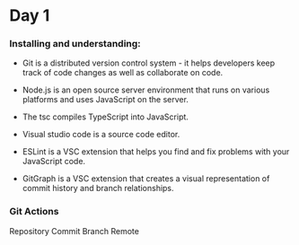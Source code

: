 
# Day 1

### Installing and understanding:

- Git is a distributed version control system - it helps developers keep track of code changes as well as collaborate on code.

- Node.js is an open source server environment that runs on various platforms and uses JavaScript on the server.

- The tsc compiles TypeScript into JavaScript.

- Visual studio code is a source code editor.

- ESLint is a VSC extension that helps you find and fix problems with your JavaScript code.

- GitGraph is a VSC extension that creates a visual representation of commit history and branch relationships.



### Git Actions

Repository
Commit
Branch 
Remote

